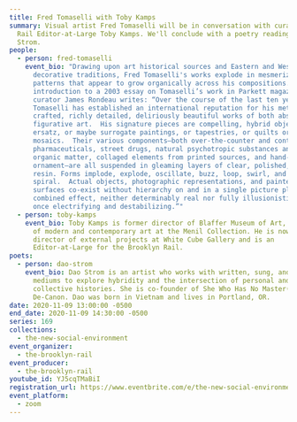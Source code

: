 ```yaml
---
title: Fred Tomaselli with Toby Kamps
summary: Visual artist Fred Tomaselli will be in conversation with curator and
  Rail Editor-at-Large Toby Kamps. We'll conclude with a poetry reading from Dao
  Strom.
people:
  - person: fred-tomaselli
    event_bio: "Drawing upon art historical sources and Eastern and Western
      decorative traditions, Fred Tomaselli's works explode in mesmerizing
      patterns that appear to grow organically across his compositions.  In the
      introduction to a 2003 essay on Tomaselli’s work in Parkett magazine,
      curator James Rondeau writes: “Over the course of the last ten years, Fred
      Tomaselli has established an international reputation for his meticulously
      crafted, richly detailed, deliriously beautiful works of both abstract and
      figurative art.  His signature pieces are compelling, hybrid objects:
      ersatz, or maybe surrogate paintings, or tapestries, or quilts or
      mosaics.  Their various components—both over-the-counter and controlled
      pharmaceuticals, street drugs, natural psychotropic substances and other
      organic matter, collaged elements from printed sources, and hand-painted
      ornament—are all suspended in gleaming layers of clear, polished, hard
      resin. Forms implode, explode, oscillate, buzz, loop, swirl, and
      spiral.  Actual objects, photographic representations, and painted
      surfaces co-exist without hierarchy on and in a single picture plane.  The
      combined effect, neither determinably real nor fully illusionistic, is at
      once electrifying and destabilizing.”"
  - person: toby-kamps
    event_bio: Toby Kamps is former director of Blaffer Museum of Art, and curator
      of modern and contemporary art at the Menil Collection. He is now the
      director of external projects at White Cube Gallery and is an
      Editor-at-Large for the Brooklyn Rail.
poets:
  - person: dao-strom
    event_bio: Dao Strom is an artist who works with written, sung, and visual
      mediums to explore hybridity and the intersection of personal and
      collective histories. She is co-founder of She Who Has No Master(s) and
      De-Canon. Dao was born in Vietnam and lives in Portland, OR.
date: 2020-11-09 13:00:00 -0500
end_date: 2020-11-09 14:30:00 -0500
series: 169
collections:
  - the-new-social-environment
event_organizer:
  - the-brooklyn-rail
event_producer:
  - the-brooklyn-rail
youtube_id: YJ5cqTMaBiI
registration_url: https://www.eventbrite.com/e/the-new-social-environment-169-fred-tomaselli-tickets-128032471569
event_platform:
  - zoom
---
```

